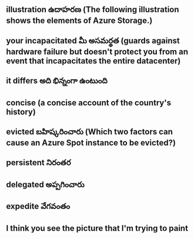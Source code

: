 ## illustration ఉదాహరణ (The following illustration shows the elements of Azure Storage.)
## your incapacitated మీ అసమర్థత (guards against hardware failure but doesn't protect you from an event that incapacitates the entire datacenter)
## it differs అది భిన్నంగా ఉంటుంది
## concise (a concise account of the country's history)
## evicted బహిష్కరించారు (Which two factors can cause an Azure Spot instance to be evicted?)
## persistent నిరంతర
## delegated అప్పగించారు
## expedite వేగవంతం

## I think you see the picture that I'm trying to paint
